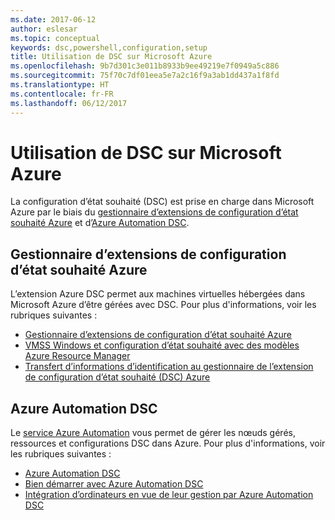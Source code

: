 ```yaml
---
ms.date: 2017-06-12
author: eslesar
ms.topic: conceptual
keywords: dsc,powershell,configuration,setup
title: Utilisation de DSC sur Microsoft Azure
ms.openlocfilehash: 9b7d301c3e011b8933b9ee49219e7f0949a5c886
ms.sourcegitcommit: 75f70c7df01eea5e7a2c16f9a3ab1dd437a1f8fd
ms.translationtype: HT
ms.contentlocale: fr-FR
ms.lasthandoff: 06/12/2017
---
```

# <a name="using-dsc-on-microsoft-azure"></a>Utilisation de DSC sur Microsoft Azure

La configuration d’état souhaité (DSC) est prise en charge dans Microsoft Azure par le biais du [gestionnaire d’extensions de configuration d’état souhaité Azure](https://docs.microsoft.com/azure/virtual-machines/virtual-machines-windows-extensions-dsc-overview) et d’[Azure Automation DSC](https://docs.microsoft.com/azure/automation/automation-dsc-overview).

## <a name="azure-desired-state-configuration-extension-handler"></a>Gestionnaire d’extensions de configuration d’état souhaité Azure

L’extension Azure DSC permet aux machines virtuelles hébergées dans Microsoft Azure d’être gérées avec DSC. Pour plus d'informations, voir les rubriques suivantes :

- [Gestionnaire d’extensions de configuration d’état souhaité Azure](https://docs.microsoft.com/azure/virtual-machines/virtual-machines-windows-extensions-dsc-overview)
- [VMSS Windows et configuration d’état souhaité avec des modèles Azure Resource Manager](https://docs.microsoft.com/azure/virtual-machines/virtual-machines-windows-extensions-dsc-template)
- [Transfert d’informations d’identification au gestionnaire de l’extension de configuration d’état souhaité (DSC) Azure](https://docs.microsoft.com/azure/virtual-machines/virtual-machines-windows-extensions-dsc-credentials)

## <a name="azure-automation-dsc"></a>Azure Automation DSC

Le [service Azure Automation](https://azure.microsoft.com/services/automation/) vous permet de gérer les nœuds gérés, ressources et configurations DSC dans Azure. Pour plus d'informations, voir les rubriques suivantes :

- [Azure Automation DSC](https://docs.microsoft.com/azure/automation/automation-dsc-overview)
- [Bien démarrer avec Azure Automation DSC](https://docs.microsoft.com/azure/automation/automation-dsc-getting-started)
- [Intégration d’ordinateurs en vue de leur gestion par Azure Automation DSC](https://docs.microsoft.com/azure/automation/automation-dsc-onboarding)

